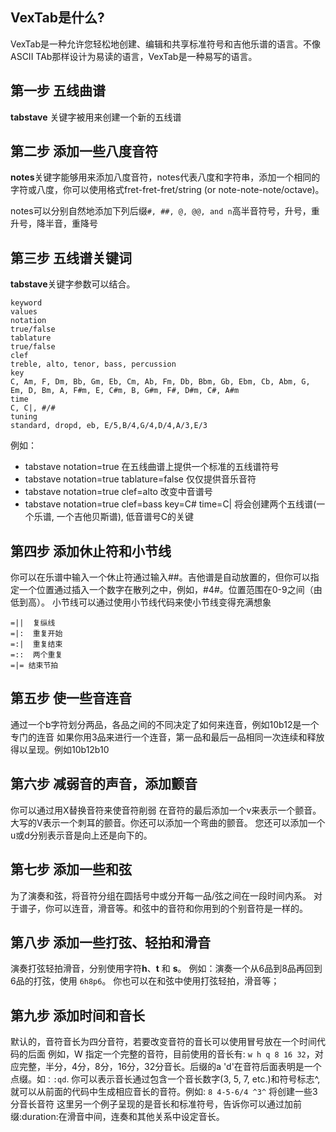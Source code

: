 ## VexTab是什么?


  VexTab是一种允许您轻松地创建、编辑和共享标准符号和吉他乐谱的语言。不像ASCII TAb那样设计为易读的语言，VexTab是一种易写的语言。


## 第一步 五线曲谱

  **tabstave** 关键字被用来创建一个新的五线谱

## 第二步 添加一些八度音符

**notes**关键字能够用来添加八度音符，notes代表八度和字符串，添加一个相同的字符或八度，你可以使用格式fret-fret-fret/string (or note-note-note/octave)。

notes可以分别自然地添加下列后缀``#, ##, @, @@, and n``高半音符号，升号，重升号，降半音，重降号

 
## 第三步 五线谱关键词

**tabstave**关键字参数可以结合。

	keyword
	values
	notation
	true/false
	tablature
	true/false
	clef
	treble, alto, tenor, bass, percussion
	key
	C, Am, F, Dm, Bb, Gm, Eb, Cm, Ab, Fm, Db, Bbm, Gb, Ebm, Cb, Abm, G, Em, D, Bm, A, F#m, E, C#m, B, G#m, F#, D#m, C#, A#m
	time
	C, C|, #/#
	tuning
	standard, dropd, eb, E/5,B/4,G/4,D/4,A/3,E/3

例如：

* tabstave notation=true 在五线曲谱上提供一个标准的五线谱符号
* tabstave notation=true tablature=false 仅仅提供音乐音符
* tabstave notation=true clef=alto 改变中音谱号
* tabstave notation=true clef=bass key=C# time=C| 将会创建两个五线谱(一个乐谱, 一个吉他贝斯谱), 低音谱号C的关键

## 第四步 添加休止符和小节线
  你可以在乐谱中输入一个休止符通过输入##。吉他谱是自动放置的，但你可以指定一个位置通过插入一个数字在散列之中，例如，#4#。位置范围在0-9之间（由低到高）。
小节线可以通过使用小节线代码来使小节线变得充满想象

	=||  复纵线
	=|:  重复开始
	=:|  重复结束
	=::  两个重复 
	=|= 结束节拍
 
## 第五步 使一些音连音
  通过一个b字符划分两品，各品之间的不同决定了如何来连音，例如10b12是一个专门的连音
  如果你用3品来进行一个连音，第一品和最后一品相同一次连续和释放得以呈现。例如10b12b10
 
## 第六步 减弱音的声音，添加颤音
  你可以通过用X替换音符来使音符削弱
  在音符的最后添加一个v来表示一个颤音。大写的V表示一个刺耳的颤音。你还可以添加一个弯曲的颤音。
  您还可以添加一个u或d分别表示音是向上还是向下的。
 
## 第七步 添加一些和弦
  为了演奏和弦，将音符分组在圆括号中或分开每一品/弦之间在一段时间内系。
对于谱子，你可以连音，滑音等。和弦中的音符和你用到的个别音符是一样的。
 
## 第八步 添加一些打弦、轻拍和滑音 ##
  演奏打弦轻拍滑音，分别使用字符**h**、**t** 和 **s**。
  例如：演奏一个从6品到8品再回到6品的打弦，使用 ``6h8p6``。
  你也可以在和弦中使用打弦轻拍，滑音等；
 

## 第九步 添加时间和音长  ##


  默认的，音符音长为四分音符，若要改变音符的音长可以使用冒号放在一个时间代码的后面
 例如，W 指定一个完整的音符，目前使用的音长有: ``w h q 8 16 32``，对应完整，半分，4分，8分，16分，32分音长。后缀的a 'd'在音符后面表明是一个点缀。如``：:qd``.
  你可以表示音长通过包含一个音长数字(3, 5, 7, etc.)和符号标志^,就可以从前面的代码中生成相应音长的音符。例如: ``8 4-5-6/4 ^3^`` 将创建一些3分音长音符
  这里另一个例子呈现的是音长和标准符号，告诉你可以通过加前缀:duration:在滑音中间，连奏和其他关系中设定音长。
